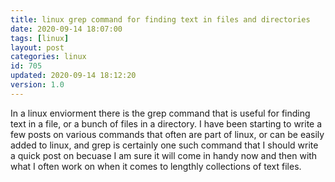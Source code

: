```yaml
---
title: linux grep command for finding text in files and directories
date: 2020-09-14 18:07:00
tags: [linux]
layout: post
categories: linux
id: 705
updated: 2020-09-14 18:12:20
version: 1.0
---
```


In a linux enviorment there is the grep command that is useful for finding text in a file, or a bunch of files in a directory. I have been starting to write a few posts on various commands that often are part of linux, or can be easily added to linux, and grep is certainly one such command that I should write a quick post on becuase I am sure it will come in handy now and then with what I often work on when it comes to lengthly collections of text files.

<!-- more -->
